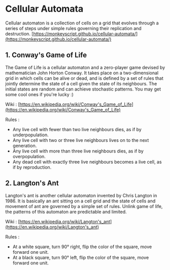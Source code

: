 # Cellular Automata

Cellular automaton is a collection of cells on a grid that evolves through a series of steps under simple rules governing their replication and destruction. [https://monkeyscript.github.io/cellular-automata/](https://monkeyscript.github.io/cellular-automata/)

## 1. Conway's Game of Life

The Game of Life is a cellular automaton and a zero-player game devised by mathematician John Horton Conway. It takes place on a two-dimensional grid in which cells can be alive or dead, and is defined by a set of rules that jointly determine the state of a cell given the state of its neighbours. The initial states are random and can achieve stochastic patterns. You may get some cool ones if you're lucky :)

Wiki : [https://en.wikipedia.org/wiki/Conway's_Game_of_Life](https://en.wikipedia.org/wiki/Conway's_Game_of_Life)

Rules : 
- Any live cell with fewer than two live neighbours dies, as if by underpopulation.
- Any live cell with two or three live neighbours lives on to the next generation.
- Any live cell with more than three live neighbours dies, as if by overpopulation.
- Any dead cell with exactly three live neighbours becomes a live cell, as if by reproduction.

## 2. Langton's Ant

Langton's ant is another cellular automaton invented by Chris Langton in 1986. It is basically an ant sitting on a cell grid and the state of cells and movement of ant are governed by a simple set of rules. Unlink game of life, the patterns of this automaton are predictable and limited.

Wiki : [https://en.wikipedia.org/wiki/Langton's_ant](https://en.wikipedia.org/wiki/Langton's_ant)

Rules : 
- At a white square, turn 90° right, flip the color of the square, move forward one unit.
- At a black square, turn 90° left, flip the color of the square, move forward one unit.
